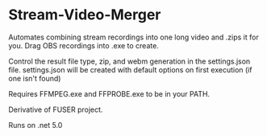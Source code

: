 # Stream-Video-Merger
Automates combining stream recordings into one long video and .zips it for you. Drag OBS recordings into .exe to create.

Control the result file type, zip, and webm generation in the settings.json file. settings.json will be created with default options on first execution (if one isn't found)

Requires FFMPEG.exe and FFPROBE.exe to be in your PATH.

Derivative of FUSER project.

Runs on .net 5.0
